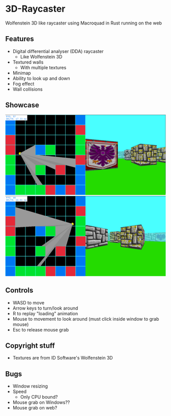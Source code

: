 # 3D-Raycaster

Wolfenstein 3D like raycaster using Macroquad in Rust running on the web

## Features

- Digital differential analyser (DDA) raycaster
	- Like Wolfenstein 3D
- Textured walls
	- With multiple textures
- Minimap
- Ability to look up and down
- Fog effect
- Wall collisions

## Showcase

![Showcase 1](./Showcase/Screenshot1.png)
![Showcase 2](./Showcase/Screenshot2.png)

## Controls

- WASD to move
- Arrow keys to turn/look around
- R to replay "loading" animation
- Mouse to movement to look around (must click inside window to grab mouse)
- Esc to release mouse grab


## Copyright stuff

- Textures are from ID Software's Wolfenstein 3D

## Bugs

- Window resizing
- Speed
	- Only CPU bound?
- Mouse grab on Windows??
- Mouse grab on web?
